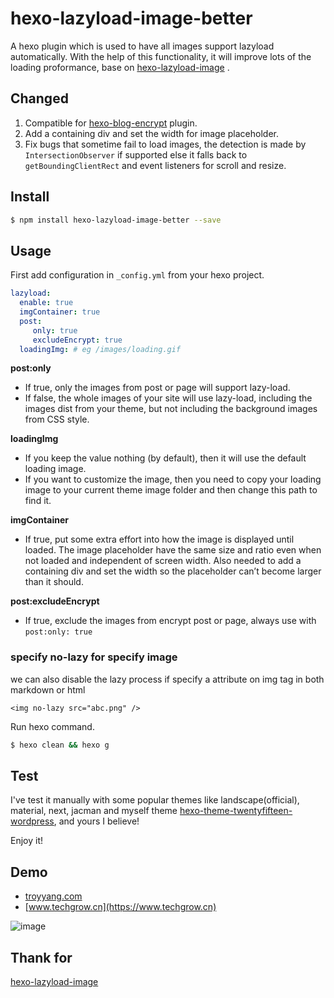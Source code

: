 # hexo-lazyload-image-better

A hexo plugin which is used to have all images support lazyload automatically. With the help of this functionality, it will improve lots of the loading proformance, base on [hexo-lazyload-image](https://github.com/Troy-Yang/hexo-lazyload-image) .

## Changed

1. Compatible for [hexo-blog-encrypt](https://github.com/MikeCoder/hexo-blog-encrypt) plugin.
2. Add a containing div and set the width for image placeholder.
3. Fix bugs that sometime fail to load images, the detection is made by `IntersectionObserver` if supported else it falls back to `getBoundingClientRect` and event listeners for scroll and resize.

## Install

```bash
$ npm install hexo-lazyload-image-better --save
```

## Usage

First add configuration in `_config.yml` from your hexo project.

```yaml
lazyload:
  enable: true
  imgContainer: true
  post:
     only: true
     excludeEncrypt: true
  loadingImg: # eg /images/loading.gif
```

**post:only**
- If true, only the images from post or page will support lazy-load.
- If false, the whole images of your site will use lazy-load, including the images dist from your theme, but not including the background images from CSS style.

**loadingImg**
- If you keep the value nothing (by default), then it will use the default loading image.
- If you want to customize the image, then you need to copy your loading image to your current theme image folder and then change this path to find it.

**imgContainer**

- If true, put some extra effort into how the image is displayed until loaded. The image placeholder have the same size and ratio even when not loaded and independent of screen width. Also needed to add a containing div and set the width so the placeholder can’t become larger than it should.

**post:excludeEncrypt**

- If true, exclude the images from encrypt post or page, always use with `post:only: true`

### specify **no-lazy** for specify image
we can also disable the lazy process if specify a attribute on img tag in both markdown or html
```
<img no-lazy src="abc.png" />
```

Run hexo command.

```bash
$ hexo clean && hexo g
```

## Test
I've test it manually with some popular themes like landscape(official), material, next, jacman and myself theme [hexo-theme-twentyfifteen-wordpress](https://github.com/Troy-Yang/hexo-theme-twentyfifteen-wordpress), and yours I believe!

Enjoy it!

## Demo

- [troyyang.com](http://troyyang.com)
- [www.techgrow.cn](https://www.techgrow.cn)

![image](https://images.troyyang.com/2017-7-30-lazy-load.gif)

## Thank for

[hexo-lazyload-image](https://github.com/Troy-Yang/hexo-lazyload-image)
